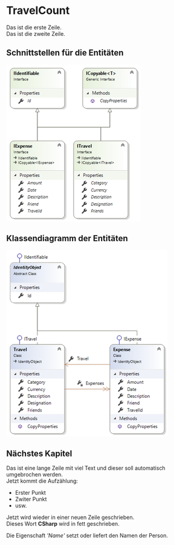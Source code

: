# TravelCount

Das ist die erste Zeile.  
Das ist die zweite Zeile.  
## Schnittstellen für die Entitäten

![Contracts](Contracts.png)

## Klassendiagramm der Entitäten

![Entities](Entities.png)

## Nächstes Kapitel
Das ist eine lange Zeile mit viel Text und dieser soll automatisch umgebrochen werden.  
Jetzt kommt die Aufzählung:  
+ Erster Punkt
+ Zwiter Punkt
+ usw.  

Jetzt wird wieder in einer neuen Zeile geschrieben.  
Dieses Wort **CSharp** wird in fett geschrieben.  

Die Eigenschaft *'Name'* setzt oder liefert den Namen der Person. 
